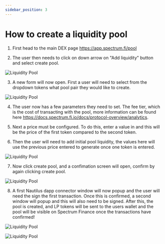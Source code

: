 ```yaml
---
sidebar_position: 3
---
```


# How to create a liquidity pool

1. First head to the main DEX page https://app.spectrum.fi/pool

2. The user then needs to click on down arrow on "Add liquidity" button and select create pool.

![Liquidity Pool](/img/user-guides/create-liquidity-pool/1.png)

3. A new form will now open. First a user will need to select from the dropdown tokens what pool pair they would like to create.

![Liquidity Pool](/img/user-guides/create-liquidity-pool/2.png)

4. The user now has a few parameters they need to set. The fee tier, which is the cost of transacting with the pool, more information can be found here https://docs.spectrum.fi.io/docs/protocol-overview/analytics.

5. Next a price must be configured. To do this, enter a value in and this will be the price of the first token compared to the second token.

6. Then the user will need to add initial pool liquidity, the values here will use the previous price entered to generate once one token is entered.

![Liquidity Pool](/img/user-guides/create-liquidity-pool/3.png)

7. Now click create pool, and a confimation screen will open, confirm by again clicking create pool.

![Liquidity Pool](/img/user-guides/create-liquidity-pool/4.png)

8. A first Nautilus dapp connector window will now popup and the user will need the sign the first transaction. Once this is confirmed, a second window will popup and this will also need to be signed. After this, the pool is created, and LP tokens will be sent to the users wallet and the pool will be visible on Spectrum Finance once the transactions have confirmed!

![Liquidity Pool](/img/user-guides/create-liquidity-pool/5.png)

![Liquidity Pool](/img/user-guides/create-liquidity-pool/6.png)
